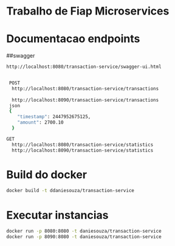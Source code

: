 ﻿# Trabalho de Fiap Microservices


# Documentacao endpoints

##swagger
```sh
http://localhost:8080/transaction-service/swagger-ui.html


 POST 
  http://localhost:8080/transaction-service/transactions
  
  http://localhost:8090/transaction-service/transactions
 json
 { 
	"timestamp": 2447952675125,
	"amount": 2700.10 
  }

GET
  http://localhost:8080/transaction-service/statistics
  http://localhost:8090/transaction-service/statistics

```
# Build do docker
```sh
docker build -t ddaniesouza/transaction-service
```
# Executar instancias 

```sh
docker run -p 8080:8080 -t daniesouza/transaction-service
docker run -p 8090:8080 -t daniesouza/transaction-service
```
